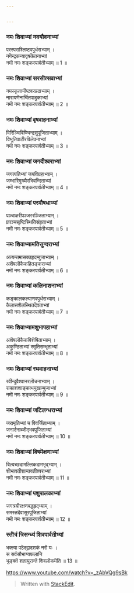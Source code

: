 ```yaml
---


---
```


<h3 id="नमः-शिवाभ्यां-नवयौवनाभ्यां">नमः शिवाभ्यां नवयौवनाभ्यां</h3>
<p>परस्पराश्लिष्टवपुर्धराभ्याम् ।<br>
नगॆन्द्रकन्यावृषकॆतनाभ्यां<br>
नमॊ नमः शङ्करपार्वतीभ्याम् ॥ 1 ॥</p>
<h3 id="नमः-शिवाभ्यां-सरसॊत्सवाभ्यां">नमः शिवाभ्यां सरसॊत्सवाभ्यां</h3>
<p>नमस्कृताभीष्टवरप्रदाभ्याम् ।<br>
नारायणॆनार्चितपादुकाभ्यां<br>
नमॊ नमः शङ्करपार्वतीभ्याम् ॥ 2 ॥</p>
<h3 id="नमः-शिवाभ्यां-वृषवाहनाभ्यां">नमः शिवाभ्यां वृषवाहनाभ्यां</h3>
<p>विरिञ्चिविष्ण्विन्द्रसुपूजिताभ्याम् ।<br>
विभूतिपाटीरविलॆपनाभ्यां<br>
नमॊ नमः शङ्करपार्वतीभ्याम् ॥ 3 ॥</p>
<h3 id="नमः-शिवाभ्यां-जगदीश्वराभ्यां">नमः शिवाभ्यां जगदीश्वराभ्यां</h3>
<p>जगत्पतिभ्यां जयविग्रहाभ्याम् ।<br>
जम्भारिमुख्यैरभिवन्दिताभ्यां<br>
नमॊ नमः शङ्करपार्वतीभ्याम् ॥ 4 ॥</p>
<h3 id="नमः-शिवाभ्यां-परमौषधाभ्यां">नमः शिवाभ्यां परमौषधाभ्यां</h3>
<p>पञ्चाक्षरीपञ्जररञ्जिताभ्याम् ।<br>
प्रपञ्चसृष्टिस्थितिसंहृताभ्यां<br>
नमॊ नमः शङ्करपार्वतीभ्याम् ॥ 5 ॥</p>
<h3 id="नमः-शिवाभ्यामतिसुन्दराभ्यां">नमः शिवाभ्यामतिसुन्दराभ्यां</h3>
<p>अत्यन्तमासक्तहृदम्बुजाभ्याम् ।<br>
अशॆषलॊकैकहितङ्कराभ्यां<br>
नमॊ नमः शङ्करपार्वतीभ्याम् ॥ 6 ॥</p>
<h3 id="नमः-शिवाभ्यां-कलिनाशनाभ्यां">नमः शिवाभ्यां कलिनाशनाभ्यां</h3>
<p>कङ्कालकल्याणवपुर्धराभ्याम् ।<br>
कैलासशैलस्थितदॆवताभ्यां<br>
नमॊ नमः शङ्करपार्वतीभ्याम् ॥ 7 ॥</p>
<h3 id="नमः-शिवाभ्यामशुभापहाभ्यां">नमः शिवाभ्यामशुभापहाभ्यां</h3>
<p>अशॆषलॊकैकविशॆषिताभ्याम् ।<br>
अकुण्ठिताभ्यां स्मृतिसम्भृताभ्यां<br>
नमॊ नमः शङ्करपार्वतीभ्याम् ॥ 8 ॥</p>
<h3 id="नमः-शिवाभ्यां-रथवाहनाभ्यां">नमः शिवाभ्यां रथवाहनाभ्यां</h3>
<p>रवीन्दुवैश्वानरलॊचनाभ्याम् ।<br>
राकाशशाङ्काभमुखाम्बुजाभ्यां<br>
नमॊ नमः शङ्करपार्वतीभ्याम् ॥ 9 ॥</p>
<h3 id="नमः-शिवाभ्यां-जटिलन्धराभ्यां">नमः शिवाभ्यां जटिलन्धराभ्यां</h3>
<p>जरामृतिभ्यां च विवर्जिताभ्याम् ।<br>
जनार्दनाब्जॊद्भवपूजिताभ्यां<br>
नमॊ नमः शङ्करपार्वतीभ्याम् ॥ 10 ॥</p>
<h3 id="नमः-शिवाभ्यां-विषमॆक्षणाभ्यां">नमः शिवाभ्यां विषमॆक्षणाभ्यां</h3>
<p>बिल्वच्छदामल्लिकदामभृद्भ्याम् ।<br>
शॊभावतीशान्तवतीश्वराभ्यां<br>
नमॊ नमः शङ्करपार्वतीभ्याम् ॥ 11 ॥</p>
<h3 id="नमः-शिवाभ्यां-पशुपालकाभ्यां">नमः शिवाभ्यां पशुपालकाभ्यां</h3>
<p>जगत्रयीरक्षणबद्धहृद्भ्याम् ।<br>
समस्तदॆवासुरपूजिताभ्यां<br>
नमॊ नमः शङ्करपार्वतीभ्याम् ॥ 12 ॥</p>
<h3 id="स्तॊत्रं-त्रिसन्ध्यं-शिवपार्वतीभ्यां">स्तॊत्रं त्रिसन्ध्यं शिवपार्वतीभ्यां</h3>
<p>भक्त्या पठॆद्द्वादशकं नरॊ यः ।<br>
स सर्वसौभाग्यफलानि<br>
भुङ्क्तॆ शतायुरान्तॆ शिवलॊकमॆति ॥ 13 ॥</p>
<p><a href="https://www.youtube.com/watch?v=_zAbVQg9sBk">https://www.youtube.com/watch?v=_zAbVQg9sBk</a></p>
<blockquote>
<p>Written with <a href="https://stackedit.io/">StackEdit</a>.</p>
</blockquote>

